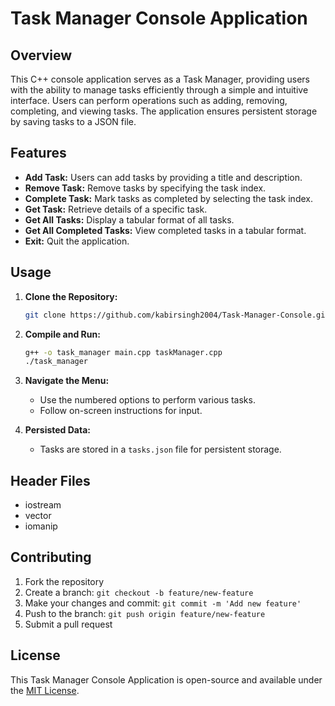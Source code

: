 # Task Manager Console Application

## Overview

This C++ console application serves as a Task Manager, providing users with the ability to manage tasks efficiently through a simple and intuitive interface. Users can perform operations such as adding, removing, completing, and viewing tasks. The application ensures persistent storage by saving tasks to a JSON file.

## Features

- **Add Task:** Users can add tasks by providing a title and description.
- **Remove Task:** Remove tasks by specifying the task index.
- **Complete Task:** Mark tasks as completed by selecting the task index.
- **Get Task:** Retrieve details of a specific task.
- **Get All Tasks:** Display a tabular format of all tasks.
- **Get All Completed Tasks:** View completed tasks in a tabular format.
- **Exit:** Quit the application.

## Usage

1. **Clone the Repository:**

   ```bash
   git clone https://github.com/kabirsingh2004/Task-Manager-Console.git
   ```

2. **Compile and Run:**

   ```bash
   g++ -o task_manager main.cpp taskManager.cpp
   ./task_manager
   ```

3. **Navigate the Menu:**

   - Use the numbered options to perform various tasks.
   - Follow on-screen instructions for input.

4. **Persisted Data:**
   - Tasks are stored in a `tasks.json` file for persistent storage.

## Header Files

- iostream
- vector
- iomanip

## Contributing

1. Fork the repository
2. Create a branch: `git checkout -b feature/new-feature`
3. Make your changes and commit: `git commit -m 'Add new feature'`
4. Push to the branch: `git push origin feature/new-feature`
5. Submit a pull request

## License

This Task Manager Console Application is open-source and available under the [MIT License](LICENSE).
